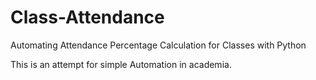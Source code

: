 # Class-Attendance
Automating Attendance Percentage Calculation for Classes with Python

This is an attempt for simple Automation in academia. 
